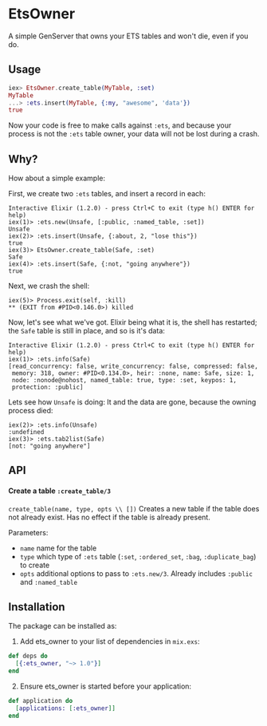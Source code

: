 # EtsOwner

A simple GenServer that owns your ETS tables and won't die, even if you do.


## Usage

```elixir
iex> EtsOwner.create_table(MyTable, :set)
MyTable
...> :ets.insert(MyTable, {:my, "awesome", 'data'})
true
```

Now your code is free to make calls against `:ets`, and because your process is
not the `:ets` table owner, your data will not be lost during a crash.

## Why?

How about a simple example:

First, we create two `:ets` tables, and insert a record in each:

```
Interactive Elixir (1.2.0) - press Ctrl+C to exit (type h() ENTER for help)
iex(1)> :ets.new(Unsafe, [:public, :named_table, :set])
Unsafe
iex(2)> :ets.insert(Unsafe, {:about, 2, "lose this"})
true
iex(3)> EtsOwner.create_table(Safe, :set)
Safe
iex(4)> :ets.insert(Safe, {:not, "going anywhere"})
true
```

Next, we crash the shell:

```
iex(5)> Process.exit(self, :kill)
** (EXIT from #PID<0.146.0>) killed
```

Now, let's see what we've got. Elixir being what it is, the shell has restarted;
the `Safe` table is still in place, and so is it's data:

```
Interactive Elixir (1.2.0) - press Ctrl+C to exit (type h() ENTER for help)
iex(1)> :ets.info(Safe)
[read_concurrency: false, write_concurrency: false, compressed: false,
 memory: 318, owner: #PID<0.134.0>, heir: :none, name: Safe, size: 1,
 node: :nonode@nohost, named_table: true, type: :set, keypos: 1,
 protection: :public]
```

Lets see how `Unsafe` is doing: It and the data are gone, because the owning
process died:

```
iex(2)> :ets.info(Unsafe)
:undefined
iex(3)> :ets.tab2list(Safe)
[not: "going anywhere"]
```

## API

#### Create a table `:create_table/3`

`create_table(name, type, opts \\ [])` Creates a new table if the table does not
already exist. Has no effect if the table is already present.

Parameters:
- `name` name for the table
- `type` which type of `:ets` table (`:set`, `:ordered_set`, `:bag`,
`:duplicate_bag`) to create
- `opts` additional options to pass to `:ets.new/3`. Already includes `:public`
and `:named_table`

## Installation

The package can be installed as:

1. Add ets_owner to your list of dependencies in `mix.exs`:
  ```elixir
  def deps do
    [{:ets_owner, "~> 1.0"}]
  end
  ```

2. Ensure ets_owner is started before your application:
  ```elixir
  def application do
    [applications: [:ets_owner]]
  end
  ```

